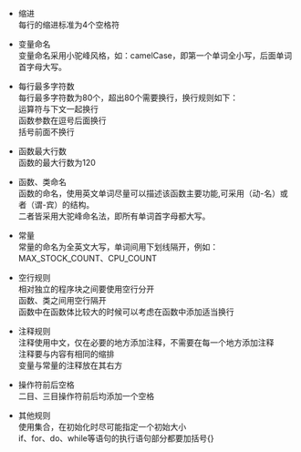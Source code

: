 - 缩进<br />
每行的缩进标准为4个空格符<br />

- 变量命名<br />
变量命名采用小驼峰风格，如：camelCase，即第一个单词全小写，后面单词首字母大写。<br />

- 每行最多字符数<br />
每行最多字符数为80个，超出80个需要换行，换行规则如下：<br />
运算符与下文一起换行<br />
函数参数在逗号后面换行<br />
括号前面不换行<br />

- 函数最大行数<br />
函数的最大行数为120<br />

- 函数、类命名<br />
函数的命名，使用英文单词尽量可以描述该函数主要功能,可采用（动-名）或者（谓-宾）的结构。<br />
二者皆采用大驼峰命名法，即所有单词首字母都大写。<br />

- 常量<br />
常量的命名为全英文大写，单词间用下划线隔开，例如：MAX_STOCK_COUNT、CPU_COUNT<br />

- 空行规则<br />
相对独立的程序块之间要使用空行分开<br />
函数、类之间用空行隔开<br />
函数中在函数体比较大的时候可以考虑在函数中添加适当换行<br />

- 注释规则<br />
注释使用中文，仅在必要的地方添加注释，不需要在每一个地方添加注释<br />
注释要与内容有相同的缩排<br />
变量与常量的注释放在其右方<br />

- 操作符前后空格<br />
二目、三目操作符前后均添加一个空格<br />

- 其他规则<br />
使用集合，在初始化时尽可能指定一个初始大小<br />
if、for、do、while等语句的执行语句部分都要加括号{}
